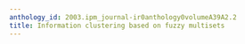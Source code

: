 ```yaml
---
anthology_id: 2003.ipm_journal-ir0anthology0volumeA39A2.2
title: Information clustering based on fuzzy multisets
---
```

